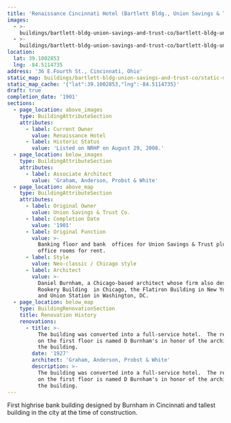 ```yaml
---
title: 'Renaissance Cincinnati Hotel (Bartlett Bldg., Union Savings & Trust Co.)'
images:
  - >-
    buildings/bartlett-bldg-union-savings-and-trust-co/bartlett-bldg-union-savings-and-trust-co-0_irpysp
  - >-
    buildings/bartlett-bldg-union-savings-and-trust-co/bartlett-bldg-union-savings-and-trust-co-1_pwxiy6
location:
  lat: 39.1002853
  lng: -84.5114735
address: '36 E.Fourth St., Cincinnati, Ohio'
static_map: buildings/bartlett-bldg-union-savings-and-trust-co/static-map_mv7jsx
static_map_cache: '{"lat":39.1002853,"lng":-84.5114735}'
draft: true
completion_date: '1901'
sections:
  - page_location: above_images
    type: BuildingAttributeSection
    attributes:
      - label: Current Owner
        value: Renaissance Hotel
      - label: Historic Status
        value: 'Listed on NRHP on August 29, 2008.'
  - page_location: below_images
    type: BuildingAttributeSection
    attributes:
      - label: Associate Architect
        value: 'Graham, Anderson, Probst & White'
  - page_location: above_map
    type: BuildingAttributeSection
    attributes:
      - label: Original Owner
        value: Union Savings & Trust Co.
      - label: Completion Date
        value: '1901'
      - label: Original Function
        value: >-
          Banking floor and bank  offices for Union Savings & Trust plus 407
          office rooms for rent.
      - label: Style
        value: Neo-classic / Chicago style
      - label: Architect
        value: >-
          Daniel Burnham, a Chicago-based architect whose firm also designed the
          Rookery Building  in Chicago, the Flatiron Building in New York City,
          and Union Station in Washington, DC.
  - page_location: below_map
    type: BuildingRenovationSection
    title: Renovation History
    renovations:
      - title: >-
          The building was converted into a full-service hotel.  The restaurant
          on the first floor is named D Burnham's in honor of the architect of
          the building.
        date: '1927'
        architect: 'Graham, Anderson, Probst & White'
        description: >-
          The building was converted into a full-service hotel.  The restaurant
          on the first floor is named D Burnham's in honor of the architect of
          the building.
---
```


First highrise bank building designed by Burnham in Cincinnati and tallest building in the city at the time of construction.
